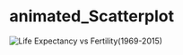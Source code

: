 # animated_Scatterplot

![Life Expectancy vs  Fertility(1969-2015)](https://github.com/Taibh22/animated_Scatterplot/assets/120493086/ac5648b7-da77-437e-b480-558da10a2539)

